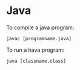 # Java

To compile a java program:

	javac [programname.java]
	
To run a hava program:

	java [classname.class]
